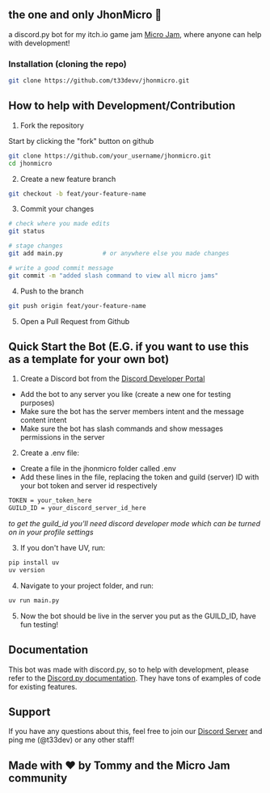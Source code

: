 ## the one and only JhonMicro 🤖

a discord.py bot for my itch.io game jam [Micro Jam](https://discord.com/servers/micro-jam-1190868995226730616), where anyone can help with development!

### Installation (cloning the repo)

```bash
git clone https://github.com/t33devv/jhonmicro.git
```

## How to help with Development/Contribution

1. Fork the repository

Start by clicking the "fork" button on github

```bash
git clone https://github.com/your_username/jhonmicro.git
cd jhonmicro
```

2. Create a new feature branch
```bash
git checkout -b feat/your-feature-name
```

3. Commit your changes
```bash
# check where you made edits
git status

# stage changes
git add main.py           # or anywhere else you made changes

# write a good commit message
git commit -m "added slash command to view all micro jams"
```

4. Push to the branch
```bash
git push origin feat/your-feature-name
```

5. Open a Pull Request from Github

## Quick Start the Bot (E.G. if you want to use this as a template for your own bot)
1. Create a Discord bot from the [Discord Developer Portal](https://discord.com/developers/applications)
  - Add the bot to any server you like (create a new one for testing purposes)
  - Make sure the bot has the server members intent and the message content intent
  - Make sure the bot has slash commands and show messages permissions in the server

2. Create a .env file:
  - Create a file in the jhonmicro folder called .env
  - Add these lines in the file, replacing the token and guild (server) ID with your bot token and server id respectively
```bash
TOKEN = your_token_here
GUILD_ID = your_discord_server_id_here
```
*to get the guild_id you'll need discord developer mode which can be turned on in your profile settings*

3. If you don't have UV, run:
```bash
pip install uv
uv version
```

4. Navigate to your project folder, and run:
```bash
uv run main.py
```

5. Now the bot should be live in the server you put as the GUILD_ID, have fun testing!

## Documentation

This bot was made with discord.py, so to help with development, please refer to the [Discord.py documentation](https://discordpy.readthedocs.io/en/stable/).
They have tons of examples of code for existing features.

## Support

If you have any questions about this, feel free to join our [Discord Server](https://discord.com/servers/micro-jam-1190868995226730616) and ping me (@t33dev) or any other staff!

## Made with ❤️ by Tommy and the Micro Jam community



